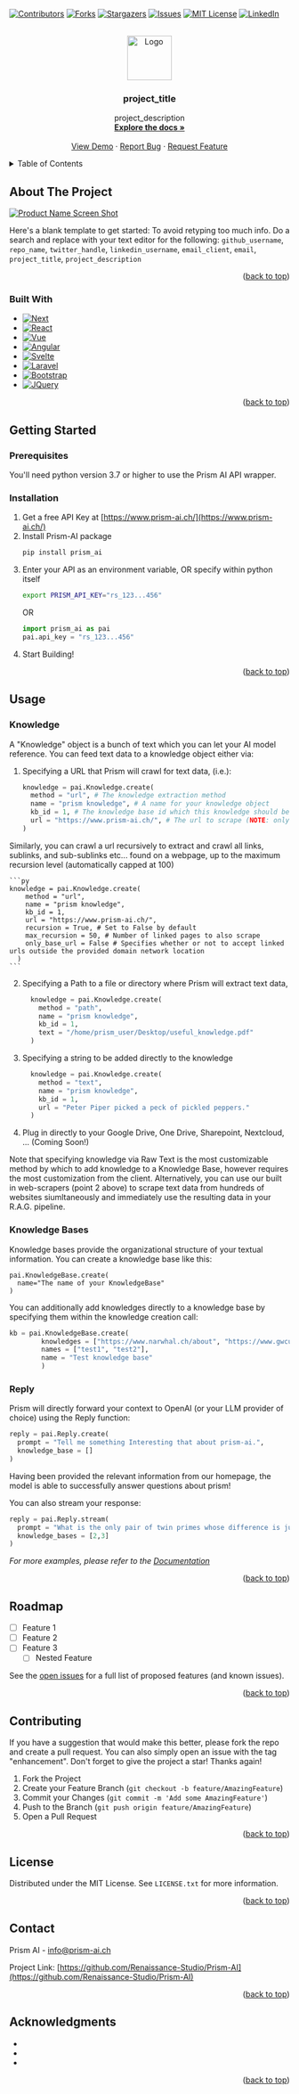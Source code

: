 <!-- Improved compatibility of back to top link -->
<a name="readme-top"></a>

<!-- PROJECT SHIELDS -->

[![Contributors][contributors-shield]][contributors-url]
[![Forks][forks-shield]][forks-url]
[![Stargazers][stars-shield]][stars-url]
[![Issues][issues-shield]][issues-url]
[![MIT License][license-shield]][license-url]
[![LinkedIn][linkedin-shield]][linkedin-url]



<!-- PROJECT LOGO -->
<br />
<div align="center">
  <a href="https://github.com/Renaissance-Studio/Prism-AI">
    <img src="images/logo.png" alt="Logo" width="80" height="80">
  </a>

<h3 align="center">project_title</h3>

  <p align="center">
    project_description
    <br />
    <a href="https://github.com/Renaissance-Studio/Prism-AI"><strong>Explore the docs »</strong></a>
    <br />
    <br />
    <a href="https://github.com/Renaissance-Studio/Prism-AI">View Demo</a>
    ·
    <a href="https://github.com/Renaissance-Studio/Prism-AI/issues">Report Bug</a>
    ·
    <a href="https://github.com/Renaissance-Studio/Prism-AI/issues">Request Feature</a>
  </p>
</div>



<!-- TABLE OF CONTENTS -->
<details>
  <summary>Table of Contents</summary>
  <ol>
    <li>
      <a href="#about-the-project">About The Project</a>
      <ul>
        <li><a href="#built-with">Built With</a></li>
      </ul>
    </li>
    <li>
      <a href="#getting-started">Getting Started</a>
      <ul>
        <li><a href="#prerequisites">Prerequisites</a></li>
        <li><a href="#installation">Installation</a></li>
      </ul>
    </li>
    <li><a href="#usage">Usage</a></li>
    <li><a href="#roadmap">Roadmap</a></li>
    <li><a href="#contributing">Contributing</a></li>
    <li><a href="#license">License</a></li>
    <li><a href="#contact">Contact</a></li>
    <li><a href="#acknowledgments">Acknowledgments</a></li>
  </ol>
</details>



<!-- ABOUT THE PROJECT -->
## About The Project

[![Product Name Screen Shot][product-screenshot]](https://example.com)

Here's a blank template to get started: To avoid retyping too much info. Do a search and replace with your text editor for the following: `github_username`, `repo_name`, `twitter_handle`, `linkedin_username`, `email_client`, `email`, `project_title`, `project_description`

<p align="right">(<a href="#readme-top">back to top</a>)</p>



### Built With

* [![Next][Next.js]][Next-url]
* [![React][React.js]][React-url]
* [![Vue][Vue.js]][Vue-url]
* [![Angular][Angular.io]][Angular-url]
* [![Svelte][Svelte.dev]][Svelte-url]
* [![Laravel][Laravel.com]][Laravel-url]
* [![Bootstrap][Bootstrap.com]][Bootstrap-url]
* [![JQuery][JQuery.com]][JQuery-url]

<p align="right">(<a href="#readme-top">back to top</a>)</p>



<!-- GETTING STARTED -->
## Getting Started

### Prerequisites

You'll need python version 3.7 or higher to use the Prism AI API wrapper.

### Installation

1. Get a free API Key at [https://www.prism-ai.ch/](https://www.prism-ai.ch/)
2. Install Prism-AI package 
   ```sh
   pip install prism_ai
   ```
4. Enter your API as an environment variable, OR specify within python itself
   ```sh
   export PRISM_API_KEY="rs_123...456"
   ```
   OR
   ```py
   import prism_ai as pai
   pai.api_key = "rs_123...456"
   ```
5. Start Building! 

<p align="right">(<a href="#readme-top">back to top</a>)</p>



<!-- USAGE EXAMPLES -->
## Usage

### Knowledge

A "Knowledge" object is a bunch of text which you can let your AI model reference. You can feed text data to a knowledge object either via: 

 1. Specifying a URL that Prism will crawl for text data, (i.e.):

    ```py
    knowledge = pai.Knowledge.create(
      method = "url", # The knowledge extraction method
      name = "prism knowledge", # A name for your knowledge object 
      kb_id = 1, # The knowledge base id which this knowledge should belong to 
      url = "https://www.prism-ai.ch/", # The url to scrape (NOTE: only https will work. http urls will be rejected.)
    )
    ```

  Similarly, you can crawl a url recursively to extract and crawl all links, sublinks, and sub-sublinks etc... found on a webpage, up to the maximum recursion level (automatically capped at 100)

    ```py
    knowledge = pai.Knowledge.create(
        method = "url",
        name = "prism knowledge",
        kb_id = 1,
        url = "https://www.prism-ai.ch/",
        recursion = True, # Set to False by default
        max_recursion = 50, # Number of linked pages to also scrape
        only_base_url = False # Specifies whether or not to accept linked urls outside the provided domain network location
      )
    ```

 2. Specifying a Path to a file or directory where Prism will extract text data, 

    ```py
      knowledge = pai.Knowledge.create(
        method = "path",
        name = "prism knowledge",
        kb_id = 1,
        text = "/home/prism_user/Desktop/useful_knowledge.pdf" 
      )
    ```

 3. Specifying a string to be added directly to the knowledge

    ```py
      knowledge = pai.Knowledge.create(
        method = "text",
        name = "prism knowledge",
        kb_id = 1,
        url = "Peter Piper picked a peck of pickled peppers." 
      )
    ```
    
 4. Plug in directly to your Google Drive, One Drive, Sharepoint, Nextcloud, ... (Coming Soon!)

Note that specifying knowledge via Raw Text is the most customizable method by which to add knowledge to a Knowledge Base, however requires the most customization from the client. Alternatively, you can use our built in web-scrapers (point 2 above) to scrape text data from hundreds of websites siumltaneously and immediately use the resulting data in your R.A.G. pipeline. 

### Knowledge Bases 

Knowledge bases provide the organizational structure of your textual information. You can create a knowledge base like this: 

```
pai.KnowledgeBase.create(
  name="The name of your KnowledgeBase"
)
```

You can additionally add knowledges directly to a knowledge base by specifying them within the knowledge creation call: 

```py
kb = pai.KnowledgeBase.create(
        knowledges = ["https://www.narwhal.ch/about", "https://www.gwcustom.com/about/"],
        names = ["test1", "test2"],
        name = "Test knowledge base"
        )

```

### Reply

Prism will directly forward your context to OpenAI (or your LLM provider of choice) using the Reply function: 

```py
reply = pai.Reply.create(
  prompt = "Tell me something Interesting that about prism-ai.",
  knowledge_base = []
)
```

Having been provided the relevant information from our homepage, the model is able to successfully answer questions about prism! 

You can also stream your response: 

```py
reply = pai.Reply.stream(
  prompt = "What is the only pair of twin primes whose difference is just 1?",
  knowledge_bases = [2,3]
)
```

_For more examples, please refer to the [Documentation](https://www.prism-ai.ch/)_

<p align="right">(<a href="#readme-top">back to top</a>)</p>



<!-- ROADMAP -->
## Roadmap

- [ ] Feature 1
- [ ] Feature 2
- [ ] Feature 3
    - [ ] Nested Feature

See the [open issues](https://github.com/Renaissance-Studio/Prism-AI/issues) for a full list of proposed features (and known issues).

<p align="right">(<a href="#readme-top">back to top</a>)</p>



<!-- CONTRIBUTING -->
## Contributing

If you have a suggestion that would make this better, please fork the repo and create a pull request. You can also simply open an issue with the tag "enhancement".
Don't forget to give the project a star! Thanks again!

1. Fork the Project
2. Create your Feature Branch (`git checkout -b feature/AmazingFeature`)
3. Commit your Changes (`git commit -m 'Add some AmazingFeature'`)
4. Push to the Branch (`git push origin feature/AmazingFeature`)
5. Open a Pull Request

<p align="right">(<a href="#readme-top">back to top</a>)</p>



<!-- LICENSE -->
## License

Distributed under the MIT License. See `LICENSE.txt` for more information.

<p align="right">(<a href="#readme-top">back to top</a>)</p>



<!-- CONTACT -->
## Contact

Prism AI - info@prism-ai.ch
<!-- [@twitter_handle](https://twitter.com/twitter_handle)-->

Project Link: [https://github.com/Renaissance-Studio/Prism-AI](https://github.com/Renaissance-Studio/Prism-AI)

<p align="right">(<a href="#readme-top">back to top</a>)</p>



<!-- ACKNOWLEDGMENTS -->
## Acknowledgments

* []()
* []()
* []()

<p align="right">(<a href="#readme-top">back to top</a>)</p>



<!-- MARKDOWN LINKS & IMAGES -->
<!-- https://www.markdownguide.org/basic-syntax/#reference-style-links -->
[contributors-shield]: https://img.shields.io/github/contributors/github_username/repo_name.svg?style=for-the-badge
[contributors-url]: https://github.com/Renaissance-Studio/Prism-AI/graphs/contributors
[forks-shield]: https://img.shields.io/github/forks/Renaissance-Studio/Prism-AI.svg?style=for-the-badge
[forks-url]: https://github.com/Renaissance-Studio/Prism-AI/network/members
[stars-shield]: https://img.shields.io/github/stars/Renaissance-Studio/Prism-AI.svg?style=for-the-badge
[stars-url]: https://github.com/Renaissance-Studio/Prism-AI/stargazers
[issues-shield]: https://img.shields.io/github/issues/Renaissance-Studio/Prism-AI.svg?style=for-the-badge
[issues-url]: https://github.com/Renaissance-Studio/Prism-AI/issues
[license-shield]: https://img.shields.io/github/license/Renaissance-Studio/Prism-AI.svg?style=for-the-badge
[license-url]: https://github.com/Renaissance-Studio/Prism-AI/blob/master/LICENSE.txt
[linkedin-shield]: https://img.shields.io/badge/-LinkedIn-black.svg?style=for-the-badge&logo=linkedin&colorB=555
[linkedin-url]: https://linkedin.com/in/linkedin_username
[product-screenshot]: images/screenshot.png
[Next.js]: https://img.shields.io/badge/next.js-000000?style=for-the-badge&logo=nextdotjs&logoColor=white
[Next-url]: https://nextjs.org/
[React.js]: https://img.shields.io/badge/React-20232A?style=for-the-badge&logo=react&logoColor=61DAFB
[React-url]: https://reactjs.org/
[Vue.js]: https://img.shields.io/badge/Vue.js-35495E?style=for-the-badge&logo=vuedotjs&logoColor=4FC08D
[Vue-url]: https://vuejs.org/
[Angular.io]: https://img.shields.io/badge/Angular-DD0031?style=for-the-badge&logo=angular&logoColor=white
[Angular-url]: https://angular.io/
[Svelte.dev]: https://img.shields.io/badge/Svelte-4A4A55?style=for-the-badge&logo=svelte&logoColor=FF3E00
[Svelte-url]: https://svelte.dev/
[Laravel.com]: https://img.shields.io/badge/Laravel-FF2D20?style=for-the-badge&logo=laravel&logoColor=white
[Laravel-url]: https://laravel.com
[Bootstrap.com]: https://img.shields.io/badge/Bootstrap-563D7C?style=for-the-badge&logo=bootstrap&logoColor=white
[Bootstrap-url]: https://getbootstrap.com
[JQuery.com]: https://img.shields.io/badge/jQuery-0769AD?style=for-the-badge&logo=jquery&logoColor=white
[JQuery-url]: https://jquery.com 

